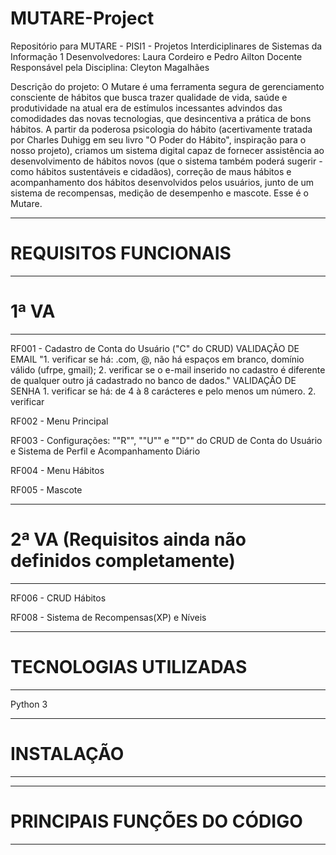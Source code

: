 # MUTARE-Project
Repositório para MUTARE - PISI1 - Projetos Interdiciplinares de Sistemas da Informação 1
Desenvolvedores: Laura Cordeiro e Pedro Ailton
Docente Responsável pela Disciplina: Cleyton Magalhães

Descrição do projeto:
O Mutare é uma ferramenta segura de gerenciamento consciente de hábitos que busca trazer qualidade de vida, saúde e produtividade na atual era de estímulos incessantes advindos das comodidades das novas tecnologias, que desincentiva a prática de bons hábitos. A partir da poderosa psicologia do hábito (acertivamente tratada por Charles Duhigg em seu livro "O Poder do Hábito", inspiração para o nosso projeto), criamos um sistema digital capaz de fornecer assistência ao desenvolvimento de hábitos novos (que o sistema também poderá sugerir - como hábitos sustentáveis e cidadãos), correção de maus hábitos e acompanhamento dos hábitos desenvolvidos pelos usuários, junto de um sistema de recompensas, medição de desempenho e mascote.
Esse é o Mutare.

---------------------
# REQUISITOS FUNCIONAIS
---------------------
#  1ª VA
  ---------------------
  RF001 -  Cadastro de Conta do Usuário ("C" do CRUD)
    VALIDAÇÃO DE EMAIL
      "1. verificar se há: .com, @, não há espaços em branco, domínio válido (ufrpe, gmail);
      2. verificar se o e-mail inserido no cadastro é diferente de qualquer outro já cadastrado no banco de dados."
    VALIDAÇÃO DE SENHA
      1. verificar se há: de 4 à 8 carácteres e pelo menos um número.
      2. verificar 
  
  RF002 - Menu Principal
  
  
  RF003 - Configurações: ""R"", ""U"" e ""D"" do CRUD de Conta do Usuário e Sistema de Perfil e Acompanhamento Diário
  
  
  RF004 - Menu Hábitos
  
  
  RF005 - Mascote
  
  ---------------------
 # 2ª VA (Requisitos ainda não definidos completamente)
  ---------------------
  RF006 - CRUD Hábitos
  
  
  RF008 - Sistema de Recompensas(XP) e Níveis

  ---------------------
# TECNOLOGIAS UTILIZADAS
  ---------------------
  Python 3
  
  ---------------------
# INSTALAÇÃO
  ---------------------

  ---------------------
# PRINCIPAIS FUNÇÕES DO CÓDIGO
  ---------------------
